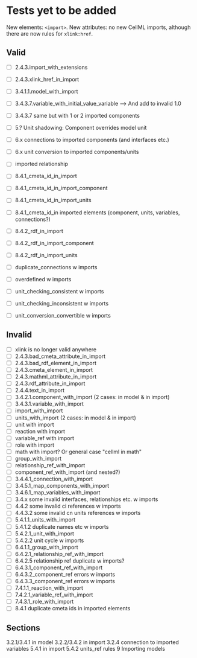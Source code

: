 # Tests yet to be added

New elements: `<import>`.
New attributes: no new CellML imports, although there are now rules for `xlink:href`.

## Valid

- [ ] 2.4.3.import_with_extensions
- [ ] 2.4.3.xlink_href_in_import
- [ ] 3.4.1.1.model_with_import
- [ ] 3.4.3.7.variable_with_initial_value_variable --> And add to invalid 1.0
- [ ] 3.4.3.7 same but with 1 or 2 imported components
- [ ] 5.? Unit shadowing: Component overrides model unit
- [ ] 6.x connections to imported components (and interfaces etc.)
- [ ] 6.x unit conversion to imported components/units
- [ ] imported relationship
- [ ] 8.4.1_cmeta_id_in_import
- [ ] 8.4.1_cmeta_id_in_import_component
- [ ] 8.4.1_cmeta_id_in_import_units
- [ ] 8.4.1_cmeta_id_in imported elements (component, units, variables, connections?)
- [ ] 8.4.2_rdf_in_import
- [ ] 8.4.2_rdf_in_import_component
- [ ] 8.4.2_rdf_in_import_units
- [ ] duplicate_connections w imports
- [ ] overdefined w imports
- [ ] unit_checking_consistent w imports
- [ ] unit_checking_inconsistent w imports
- [ ] unit_conversion_convertible w imports


## Invalid

- [ ] xlink is no longer valid anywhere
- [ ] 2.4.3.bad_cmeta_attribute_in_import
- [ ] 2.4.3.bad_rdf_element_in_import
- [ ] 2.4.3.cmeta_element_in_import
- [ ] 2.4.3.mathml_attribute_in_import
- [ ] 2.4.3.rdf_attribute_in_import
- [ ] 2.4.4.text_in_import
- [ ] 3.4.2.1.component_with_import (2 cases: in model & in import)
- [ ] 3.4.3.1.variable_with_import
- [ ] import_with_import
- [ ] units_with_import (2 cases: in model & in import)
- [ ] unit with import
- [ ] reaction with import
- [ ] variable_ref with import
- [ ] role with import
- [ ] math with import? Or general case "cellml in math"
- [ ] group_with_import
- [ ] relationship_ref_with_import
- [ ] component_ref_with_import (and nested?)
- [ ] 3.4.4.1_connection_with_import
- [ ] 3.4.5.1_map_components_with_import
- [ ] 3.4.6.1_map_variables_with_import
- [ ] 3.4.x some invalid interfaces, relationships etc. w imports
- [ ] 4.4.2 some invalid ci references w imports
- [ ] 4.4.3.2 some invalid cn units references w imports
- [ ] 5.4.1.1_units_with_import
- [ ] 5.4.1.2 duplicate names etc w imports
- [ ] 5.4.2.1_unit_with_import
- [ ] 5.4.2.2 unit cycle w imports
- [ ] 6.4.1.1_group_with_import
- [ ] 6.4.2.1_relationship_ref_with_import
- [ ] 6.4.2.5 relationship ref duplicate w imports?
- [ ] 6.4.3.1_component_ref_with_import
- [ ] 6.4.3.2_component_ref errors w imports
- [ ] 6.4.3.3_component_ref errors w imports
- [ ] 7.4.1.1_reaction_with_import
- [ ] 7.4.2.1_variable_ref_with_import
- [ ] 7.4.3.1_role_with_import
- [ ] 8.4.1 duplicate cmeta ids in imported elements

## Sections

3.2.1/3.4.1 <import> in model
3.2.2/3.4.2 <component> in import
3.2.4 connection to imported variables
5.4.1 <units> in import
5.4.2 units_ref rules
9 Importing models
